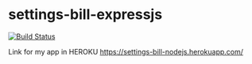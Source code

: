 # settings-bill-expressjs

[![Build Status](https://app.travis-ci.com/mdlangamandla/settings-bill-expressjs.svg?branch=master)](https://app.travis-ci.com/mdlangamandla/settings-bill-expressjs)

Link for my app in HEROKU https://settings-bill-nodejs.herokuapp.com/
